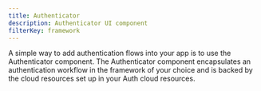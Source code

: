```yaml
---
title: Authenticator
description: Authenticator UI component
filterKey: framework
---
```


A simple way to add authentication flows into your app is to use the Authenticator component. The Authenticator component encapsulates an authentication workflow in the framework of your choice and is backed by the cloud resources set up in your Auth cloud resources.

<inline-fragment framework="react" src="~/ui/auth/fragments/react/authenticator.md"></inline-fragment>
<inline-fragment framework="angular" src="~/ui/auth/fragments/angular/authenticator.md"></inline-fragment>
<inline-fragment framework="vue" src="~/ui/auth/fragments/vue/authenticator.md"></inline-fragment>
<inline-fragment framework="ionic" src="~/ui/auth/fragments/ionic/authenticator.md"></inline-fragment>
<inline-fragment framework="react-native" src="~/ui/auth/fragments/react-native/authenticator.md"></inline-fragment>
